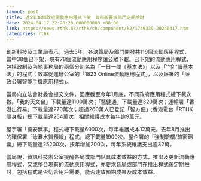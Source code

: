 ```yaml
---
layout: post
title: 近5年38個政府開發應用程式下架　資科辦要求部門定期檢討
date: 2024-04-17 22:28:28.000000000 +08:00
link: https://news.rthk.hk/rthk/ch/component/k2/1749339-20240417.htm
categories: rthk
---
```


創新科技及工業局表示，過去5年，各決策局及部門開發共116個流動應用程式，當中38個已下架，現有78個流動應用程序讓公眾下載。已下架的流動應用程式，包括政制及內地事務局的兩個分別名為「一日一問《基本法》」以及「''悅''讀基本法」的程式；效率促進辦公室的「1823 Online流動應用程式」，以及廉署的「廉政公署智能手機應用程式」。

當局向立法會財委會提交文件，回應截至今年1月底，不同政府應用程式總下載次數。「我的天文台」下載量達1100萬次；「醫健通」下載量達320萬次；運輸署「香港出行易」下載量達270萬次；超過260萬人已登記「智方便」;香港電台「RTHK隨身版」總下載量達254萬次，相關維護成本每年逾9萬元。

屋宇署「窗安無事」程式總下載量6000次，每年維護成本12萬元。去年8月推出的環保署「泳灘水質預報」程式，總下載量1900次。屋企署的「強制驗樓/驗窗錦囊」總下載量達25200次，按年增加200次，每年系統維護支出逾32萬。

當局說，資訊科技辦公室提醒各局或部門以具成本效益的方式，推出及更新流動應用程式，又或整合現有的流動應用程式，亦要求各局或部門在推出程式後定期檢討，包括程式是否切合用戶需要，能否達致預期成果及成本效益。
